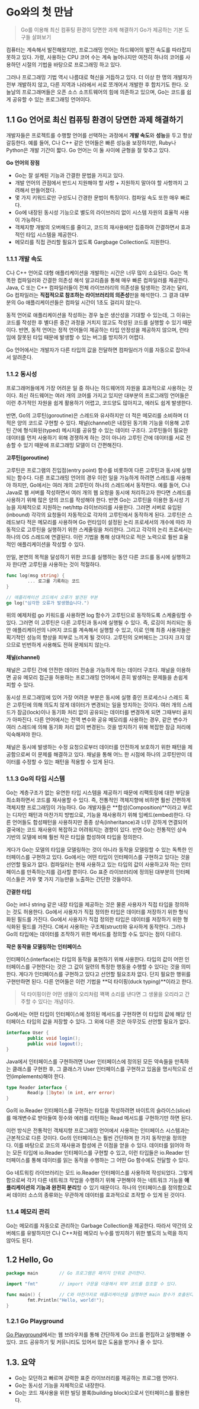 # Go와의 첫 만남

> Go를 이용해 최신 컴퓨팅 환경이 당면한 과제 해결하기
Go가 제공하는 기본 도구들 살펴보기

컴퓨터는 계속해서 발전해왔지만, 프로그래밍 언어는 하드웨어의 발전 속도를 따라잡지 못하고 있다. 가령, 사용하는 CPU 코어 수는 계속 늘어나지만 여전히 하나의 코어를 사용하던 시절의 기법을 바탕으로 프로그래밍 하고 있다.

그러나 프로그래밍 기법 역시 나름대로 혁신을 거듭하고 있다. 더 이상 한 명의 개발자가 전부 개발하지 않고, 다른 지역과 나라에서 서로 쪼개어서 개발한 후 합치기도 한다. 오늘날의 프로그래머들은 오픈 소스 소프트웨어의 힘에 의존하고 있으며, Go는 코드를 쉽게 공유할 수 있는 프로그래밍 언어이다.

## 1.1 Go 언어로 최신 컴퓨팅 환경이 당면한 과제 해결하기

개발자들은 프로젝트를 수행할 언어를 선택하는 과정에서 **개발 속도**와 **성능**을 두고 항상 갈등한다. 예를 들어, C나 C++ 같은 언어들은 빠른 성능을 보장하지만, Ruby나 Python은 개발 기간이 짧다. Go 언어는 이 둘 사이에 균형을 잘 맞추고 있다.

**Go 언어의 장점**

- Go는 잘 설계된 기능과 간결한 문법을 가지고 있다.
- 개발 언어의 관점에서 반드시 지원해야 할 사항 + 지원하지 말아야 할 사항까지 고려해서 만들어졌다.
- 몇 가지 키워드로만 구성도니 간경한 문법이 특징이다. 컴파일 속도 또한 매우 빠르다.
- Go에 내장된 동시성 기능으로 별도의 라이브러리 없이 시스템 자원의 효율적 사용이 가능하다.
- 객체지향 개발의 오버헤드를 줄이고, 코드의 재사용에만 집중하여 간결하면서 효과적인 타입 시스템을 제공한다.
- 메모리를 직접 관리할 필요가 없도록 Gargbage Collection도 지원한다.

### 1.1.1 개발 속도

C나 C++ 언어로 대형 애플리케이션을 개발하는 시간은 너무 많이 소요된다. Go는 똑똑한 컴파일러와 간결한 의존성 해석 알고리즘을 통해 매우 빠른 컴파일러를 제공한다. Java, C 또는 C++ 컴파일러들이 전체 라이브러리의 의존성을 탐생하는 것과는 달리, Go 컴파일러는 **직접적으로 참조하는 라이브러리의 의존성**만을 해석한다. 그 결과 대부분의 Go 애플리케이션들은 컴파일 시간이 1초도 걸리지 않는다.

동적 언어로 애플리케이션을 작성하는 경우 높은 생산성을 기대할 수 있는데, 그 이유는 코드를 작성한 후 별다른 중간 과정을 거치지 않고도 작성된 코드를 실행할 수 있기 때문이다. 반면, 동적 언어는 정적 언어들이 제공하는 타입 안정성을 제공하지 않으며, 런타임에 잘못된 타입 때문에 발생할 수 있는 버그를 방지하기 어렵다.

Go 언어에서는 개발자가 다른 타입의 값을 전달하면 컴파일러가 이를 자동으로 잡아내서 알려준다.

### 1.1.2 동시성

프로그래머들에게 가장 어려운 일 중 하나는 하드웨어의 자원을 효과적으로 사용하는 것이다. 최신 하드웨어는 여러 개의 코어를 가지고 있지만 대부분의 프로그래밍 언어들은 이런 추가적인 자원을 쉽게 활용하기 어렵고, 코드양도 많아지고, 에러도 쉽게 발생한다.

반면, Go의 고루틴(goroutine)은 스레드와 유사하지만 더 적은 메모리를 소비하며 더 적은 양의 코드로 구현할 수 있다.  채널(channel)은 내장된 동기화 기능을 이용해 고루틴 간에 형식화된(typed) 메시지를 공유할 수 있는 데이터 구조다. 고루틴들이 필요한 데이터를 먼저 사용하기 위해 경쟁하게 하는 것이 아니라 고루틴 간에 데이터를 서로 전송할 수 있기 때문에 프로그래밍 모델이 더 간편해진다.

**고루틴(goroutine)**

고루틴은 프로그램의 진입점(entry point) 함수를 비롯하여 다른 고루틴과 동시에 실행되는 함수다. 다른 프로그래밍 언어의 경우 이런 일을 가능하게 하려면 스레드를 사용해야 하지만, Go에서는 여러 개의 고루틴이 하나의 스레드에서 동작한다. 예를 들어, C나 Java로 웹 서버를 작성하면서 여러 개의 웹 요청을 동시에 처리하고자 한다면 스레드를 사용하기 위해 많은 양의 코드를 작성해야 한다. 반면 Go는 고루틴을 이용한 동시성 기능을 자체적으로 지원하는 net/http 라이브러리를 사용한다. 그러면 서버로 유입된(inbound) 각각의 요청들이 자동적으로 각자의 고루틴에서 동작하게 된다. 고루틴은 스레드보다 적은 메모리를 사용하며 Go 런타임이 설정된 논리 프로세서의 개수에 따라 자동적으로 고루틴을 실행하기 위한 스케줄링을 처리한다. 그리고 각각의 논리 프로세서는 하나의 OS 스레드에 연결된다. 이런 기법을 통해 상대적으로 적은 노력으로 훨씬 효율적인 애플리케이션을 작성할 수 있다.

만일, 본연의 목적을 달성하기 위한 코드를 실행하는 동안 다른 코드를 동시에 실행하고자 한다면 고루틴을 사용하는 것이 적절하다.

```go
func log(msg string) {
		... 로그를 기록하는 코드
}

// 애플리케이션 코드에서 오류가 발견된 부분
go log("심각한 오류가 발생했습니다.")
```

위의 예제처럼 go 키워드를 사용하면 log 함수가 고루틴으로 동작하도록 스케줄링할 수 있다. 그러면 이 고루틴은 다른 고루틴과 동시에 실행될 수 있다. 즉, 로깅이 처리되는 동안 애플리케이션의 나머지 코드를 계속해서 실행할 수 있고, 이로 인해 최종 사용자들은 획기적인 성능의 향상을 피부로 느끼게 될 것이다. 고루틴의 오버헤드는 그다지 크지 않으므로 빈번하게 사용해도 전혀 문제되지 않는다.

**채널(channel)**

채널은 고루틴 간에 안전한 데이터 전송을 가능하게 하는 데이터 구조다. 채널을 이용하면 공유 메모리 접근을 허용하는 프로그래밍 언어에서 흔히 발생하는 문제들을 손쉽게 피할 수 있다.

동시성 프로그래밍에 있어 가장 어려운 부분은 동시에 실행 중인 프로세스나 스레드 혹은 고루틴에 의해 의도치 않게 데이터가 변경되는 일을 방지하는 것이다. 여러 개의 스레드가 잠금(lock)이나 동기화 처리 없이 공유되는 데이터를 변경하게 되면 그때부터 골치가 아파진다. 다른 언어에서는 전역 변수와 공유 메모리를 사용하는 경우, 같은 변수가 여러 스레드에 의해 동기화 처리 없이 변경된느 것을 방지하기 위해 복잡한 잠금 처리에 익숙해져야 한다.

채널은 동시에 발생하는 수정 요청으로부터 데이터를 안전하게 보호하기 위한 패턴을 제공함으로써 이 문제를 해결하고 있다. 채널을 통해 어느 한 시점에 하나의 고루틴만이 데이터를 수정할 수 있는 패턴을 적용할 수 있게 된다.

### 1.1.3 Go의 타입 시스템

Go는 계층구조가 없는 유연한 타입 시스템을 제공하기 때문에 리팩토링에 대한 부담을 최소화하면서 코드를 재사용할 수 있다. 즉, 전통적인 객체지향에 비하면 훨씬 간편하게 객체지향 프로그래밍이 가능하다. Go 개발자들은 **합성(Composition)**이라고 부르는 디자인 패턴과 마찬가지 방법으로, 기능을 재사용하기 위해 임베드(embed)한다. 다른 언어들도 합성패턴을 사용하지만 종종 상속(inheritance)과 너무 강하게 연결되어 결국에는 코드 재사용이 복잡하고 어려워지는 경향이 있다. 반면 Go는 전통적인 상속 기반의 모델에 비해 훨씬 작은 타입을 합성하여 타입을 정의한다.

게다가 Go는 모델의 타입을 모델링하는 것이 아니라 동작을 모델링할 수 있는 독특한 인터페이스를 구현하고 있다. Go에서는 어떤 타입이 인터페이스를 구현하고 있다는 것을 선언할 필요가 없다. 컴파일러는 현재 사용하고 있는 타입의 값이 사용하고자 하는 인터페이스를 만족하는지를 검사할 뿐이다. Go 표준 라이브러리에 정의된 대부분의 인터페이스들은 겨우 몇 가지 기능만을 노출하는 간단한 것들이다.

**간결한 타입**

Go는 int나 string 같은 내장 타입을 제공하는 것은 물론 사용자가 직접 타입을 정의하는 것도 허용한다. Go에서 사용자가 직접 정의한 타입은 데이터를 저장하기 위한 형식화된 필드를 가진다. Go에서 사용자가 직접 정의한 타입은 데이터를 저장하기 위한 형식화된 필드를 가진다. C에서 사용하는 구조체(struct)와 유사하게 동작한다. 그러나 Go의 타입에는 데이터를 조작하기 위한 메서드를 정의할 수도 있다는 점이 다르다.

**작은 동작을 모델링하는 인터페이스**

인터페이스(interface)는 타입의 동작을 표현하기 위해 사용한다. 타입의 값이 어떤 인터페이스를 구현한다는 것은 그 값이 일련의 특정한 행동을 수행할 수 있다는 것을 의미한다. 게다가 인터페이스를 구현하고 있다고 선언할 필요조차 없다. 단지 필요한 행위를 구현만하면 된다. 다른 언어들은 이런 기법을 **덕 타이핑(duck typing)**이라고 한다.

> 덕 타이핑이란 어떤 생물이 오리처럼 꽥꽥 소리를 낸다면 그 생물을 오리라고 간주할 수 있다는 개념이다.

Go에서는 어떤 타입이 인터페이스에 정의된 메서드를 구현하면 이 타입의 값에 해당 인터페이스 타입의 값을 저장할 수 있다. 그 외에 다른 것은 아무것도 선언할 필요가 없다.

```java
interface User {
		public void login();
		public void logout();
}
```

Java에서 인터페이스를 구현하려면 User 인터페이스에 정의된 모든 약속들을 만족하는 클래스를 구현한 후, 그 클래스가 User 인터페이스를 구현하고 있음을 명시적으로 선언(implements)해야 한다.

```go
type Reader interface {
		Read(p []byte) (n int, err error)
}
```

Go의 io.Reader 인터페이스를 구현하는 타입을 작성하려면 바이트의 슬라이스(slice)를 매개변수로 받아들여 정수와 에러를 리턴하는 Read 메서드를 구현하기만 하면 된다.

이런 방식은 전통적인 객체지향 프로그래밍 언어에서 사용하는 인터페이스 시스템과는 근본적으로 다른 것이다. Go의 인터페이스는 훨씬 간단하며 한 가지 동작만을 정의한다. 이를 바탕으로 코드의 재사용과 합성에 큰 이점을 얻을 수 있다. 데이터를 읽어야 하는 모든 타입에 io.Reader 인터페이스를 구현할 수 있고, 이런 타입들은 io.Reader 인터페이스를 통해 데이터를 읽는 동작을 수행하는 그 어떤 Go 함수에도 전달할 수 있다.

Go 네트워킹 라이브러리는 모드 io.Reader 인터페이스를 사용하여 작성되었다. 그렇게 함으로써 각기 다른 네트워크 작업을 수행하기 위해 구현해야 하는 네트워크 기능을 **애플리케이션의 기능과 완전히 분리**할 수 있기 때문이다. 하나의 인터페이스를 정의함으로써 데이터 소스의 종류와는 무관하게 데이터를 효과적으로 조작할 수 있게 된 것이다.

### 1.1.4 메모리 관리

Go는 메모리를 자동으로 관리하는 Garbage Collection을 제공한다. 따라서 약간의 오버헤드를 유발하지만 C나 C++처럼 메모리 누수를 방지하기 위한 별도의 노력을 하지 않아도 된다.

## 1.2 Hello, Go

```go
package main		// Go 프로그램은 패키지 단위로 관리한다. 

import "fmt"		// import 구문을 이용해서 외부 코드를 참조할 수 있다.

func main() {		// C와 마찬가지로 애플리케이션을 실행하면 main 함수가 호출된다.
		fmt.Println("Hello, world!");
}
```

 ### 1.2.1 Go Playground

[Go Playground](https://go.dev/play/)에서는 웹 브라우저를 통해 간단하게 Go 코드를 편집하고 실행해볼 수 있다. 코드 공유하기 및 커뮤니티도 있어서 많은 도움을 받거나 줄 수 있다.

## 1.3. 요약

- Go는 모던하고 빠르며 강력한 표준 라이브러리를 제공하는 프로그램 언어다.
- Go는 동시성 기능을 자체적으로 내장한다.
- Go는 코드 재사용을 위한 빌딩 블록(building block)으로서 인터페이스를 활용한다.

